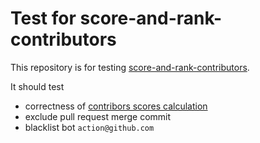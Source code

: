 # Test for score-and-rank-contributors

This repository is for testing [score-and-rank-contributors](https://github.com/asterinas/score-and-rank-contributors).

It should test
- correctness of [contribors scores calculation](https://github.com/asterinas/score-and-rank-contributors?tab=readme-ov-file#contribution-scores)
- exclude pull request merge commit
- blacklist bot `action@github.com`
